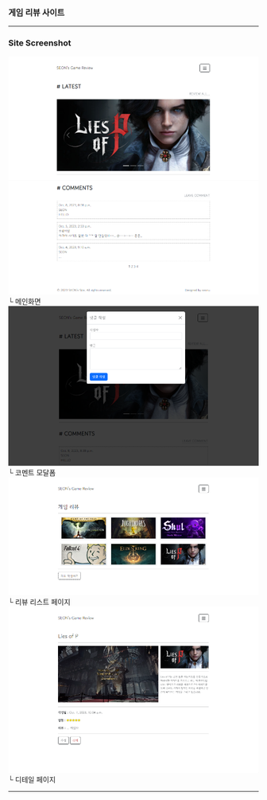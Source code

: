 ### 게임 리뷰 사이트

---

### Site Screenshot

<img src = "site_img/main1.png">
<img src = "site_img/main2.png">
└ 메인화면
<img src = "site_img/comment.png">
└ 코멘트 모달폼
<img src = "site_img/list_page.png">
└ 리뷰 리스트 페이지
<img src = "site_img/detail_page.png">
└ 디테일 페이지


---

